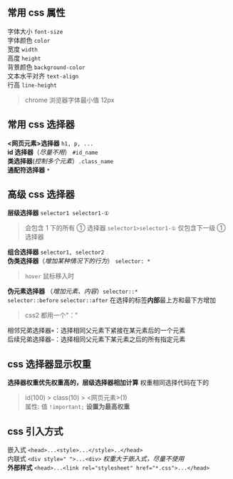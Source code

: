 ## 常用 css 属性

字体大小 `font-size`  
字体颜色 `color`  
宽度 `width`  
高度 `height`  
背景颜色 `background-color`  
文本水平对齐 `text-align`  
行高 `line-height`  

> chrome 浏览器字体最小值 12px

## 常用 css 选择器

**<网页元素>选择器** `h1, p, ...`  
**id 选择器**（_尽量不用_） `#id_name`  
**类选择器**(_控制多个元素_）`.class_name`  
**通配符选择器** `*`  

## 高级 css 选择器

**层级选择器** `selector1 selector1-①`  

> 会包含 1 下的所有 ① 选择器
> `selector1>selector1-①` 仅包含下一级 ① 选择器

**组合选择器** `selector1, selector2`  
**伪类选择器**（_增加某种情况下的行为_） `selector: *`  

> `hover` 鼠标移入时

**伪元素选择器** （_增加元素、内容_）`selector::*`  
`selector::before` `selector::after` 在选择的标签**内部**最上方和最下方增加

> css2 都用一个"："

相邻兄弟选择器`+`：选择相同父元素下紧接在某元素后的一个元素  
后续兄弟选择器`~`：选择相同父元素下某元素之后的所有指定元素  

## css 选择器显示权重

**选择器权重优先权重高的，层级选择器相加计算** 权重相同选择代码在下的

> id(100) > class(10) > <网页元素>(1)  
> 属性: 值 `!important;` **设置为最高权重**

## css 引入方式

嵌入式 `<head>...<style>...</style>..</head>`  
内联式 `<div style=" ">...<div>` _权重大于嵌入式，尽量不使用_  
**外部样式** `<head>...<link rel="stylesheet" href="*.css">...</head>`  
